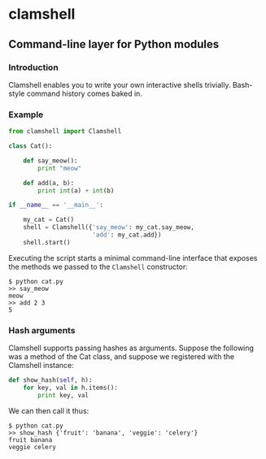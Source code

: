 clamshell
=======

Command-line layer for Python modules
---------------------------------------

### Introduction

Clamshell enables you to write your own interactive shells trivially. Bash-style command history comes baked in.

### Example


```python
from clamshell import Clamshell

class Cat():

    def say_meow():
        print "meow"

    def add(a, b):
        print int(a) + int(b)

if __name__ == '__main__':

    my_cat = Cat()
    shell = Clamshell({'say_meow': my_cat.say_meow,
                       'add': my_cat.add})
    shell.start()
```

Executing the script starts a minimal command-line interface that exposes the methods we passed to the `Clamshell` constructor:

    $ python cat.py
    >> say_meow
    meow
    >> add 2 3
    5

### Hash arguments

Clamshell supports passing hashes as arguments. Suppose the following was a method of the Cat class, and suppose we registered with the Clamshell instance:

```python
def show_hash(self, h):
    for key, val in h.items():
        print key, val
```

We can then call it thus:

    $ python cat.py
    >> show_hash {'fruit': 'banana', 'veggie': 'celery'}
    fruit banana
    veggie celery
